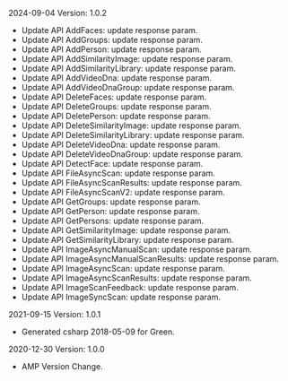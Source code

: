 2024-09-04 Version: 1.0.2
- Update API AddFaces: update response param.
- Update API AddGroups: update response param.
- Update API AddPerson: update response param.
- Update API AddSimilarityImage: update response param.
- Update API AddSimilarityLibrary: update response param.
- Update API AddVideoDna: update response param.
- Update API AddVideoDnaGroup: update response param.
- Update API DeleteFaces: update response param.
- Update API DeleteGroups: update response param.
- Update API DeletePerson: update response param.
- Update API DeleteSimilarityImage: update response param.
- Update API DeleteSimilarityLibrary: update response param.
- Update API DeleteVideoDna: update response param.
- Update API DeleteVideoDnaGroup: update response param.
- Update API DetectFace: update response param.
- Update API FileAsyncScan: update response param.
- Update API FileAsyncScanResults: update response param.
- Update API FileAsyncScanV2: update response param.
- Update API GetGroups: update response param.
- Update API GetPerson: update response param.
- Update API GetPersons: update response param.
- Update API GetSimilarityImage: update response param.
- Update API GetSimilarityLibrary: update response param.
- Update API ImageAsyncManualScan: update response param.
- Update API ImageAsyncManualScanResults: update response param.
- Update API ImageAsyncScan: update response param.
- Update API ImageAsyncScanResults: update response param.
- Update API ImageScanFeedback: update response param.
- Update API ImageSyncScan: update response param.


2021-09-15 Version: 1.0.1
- Generated csharp 2018-05-09 for Green.

2020-12-30 Version: 1.0.0
- AMP Version Change.

